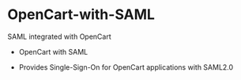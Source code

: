 # OpenCart-with-SAML

SAML integrated with OpenCart
* OpenCart with SAML

* Provides Single-Sign-On for OpenCart applications with SAML2.0
